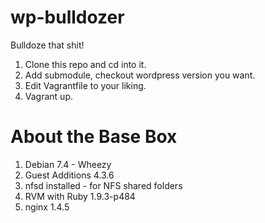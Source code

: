 wp-bulldozer
============

Bulldoze that shit!


1. Clone this repo and cd into it.
2. Add submodule, checkout wordpress version you want.
3. Edit Vagrantfile to your liking. 
4. Vagrant up.



About the Base Box
==================
1. Debian 7.4 - Wheezy
2. Guest Additions 4.3.6
3. nfsd installed - for NFS shared folders
4. RVM with Ruby 1.9.3-p484
5. nginx 1.4.5

